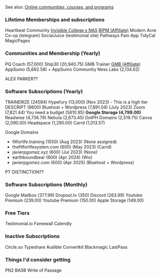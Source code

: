 See also: [Online communities, courses, and programs](Notes/Online%20communities,%20courses,%20and%20programs.md)

### Lifetime Memberships and subscriptions 

Heartbeat Community
[Invisible College x NAS](https://learn.nasacademy.com/communities)
[BIPM (Affiliate)](https://thrivecart.com/affiliates/publiclab/build-in-public-mastery/)
Modern Acre Co-op (telegram)
SocialJuice (testimonial site)
Pathways Pain App
TidyCal
MagicPages

### Communities and Membership (Yearly)

PQ Coach (57,000) 
Ship30 (20,940.75) 
GMB Trainer
[GMB (Affiliate)](https://gmb.io/affiliate-area/?tab=urls)
AppSumo (5,682.58) + AppSumo Community
Ness Labs (2,134.62)

ALEX PARKER??

### Software Subscriptions (Yearly)

TRAINERIZE (24584)
Hypefury (13,000) (Nov 2023) - This is a high tier
DESCRIPT (9600)
Bluehost + Wordpress (7,891.04) (July 2023)
Zoom (7,821.44)
You need a budget (5610.95)
**Google Storage (4,799.00)**
Readwise (4,736.79)
Nebula (2,673.45)
DotPH Domains (2,519.75)
Canva (2,090.00)
Headspace (1,290.00)
Carrd (1,013.57)



Google Domains
- fitforlife.training (1550) (Aug 2023) (None assigned)
- thefitforlifesystem.com (600) (May 2023) (Carrd)
- javierpgomez.xyz (600) (Jul 2023) (None)
- earthboundbear (600) (Apr 2024) (Wix)
- javierpgomez.com (600) (Apr 2025) (Bluehost + Wordpress)


PT DISTINCTION??

### Software Subscriptions (Monthly)

Google Mailbox (377.99)
Dropout.tv (350)
Discord (263.99)
Youtube Premium (239.00)
Youtube Premium (150.00)
Apple Storage (149.00)

### Free Tiers
Testimonial.io
Famewall
Calendly

### Inactive Subscriptions
Circle.so
Typeshare
Audible
Convertkit
Blackmagic
LastPass

### Things I'd consider getting

PN2
BASB
Write of Passage

